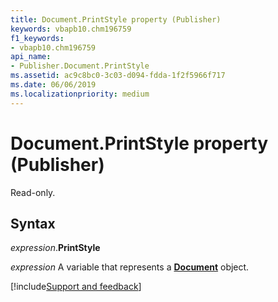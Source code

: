 ```yaml
---
title: Document.PrintStyle property (Publisher)
keywords: vbapb10.chm196759
f1_keywords:
- vbapb10.chm196759
api_name:
- Publisher.Document.PrintStyle
ms.assetid: ac9c8bc0-3c03-d094-fdda-1f2f5966f717
ms.date: 06/06/2019
ms.localizationpriority: medium
---
```



# Document.PrintStyle property (Publisher)

Read-only.


## Syntax

_expression_.**PrintStyle**

_expression_ A variable that represents a **[Document](Publisher.Document.md)** object.



[!include[Support and feedback](~/includes/feedback-boilerplate.md)]